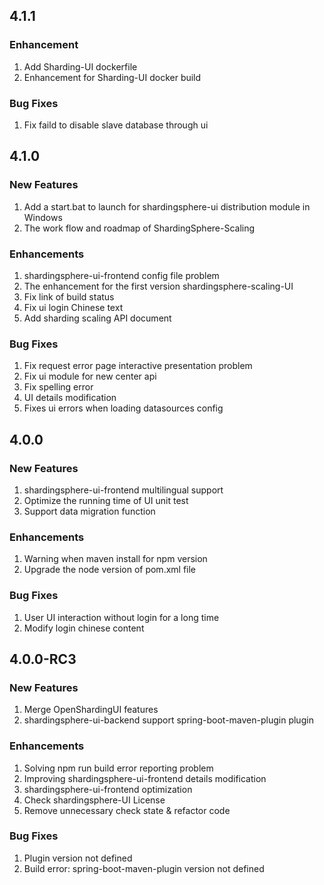 
## 4.1.1

### Enhancement

1. Add Sharding-UI dockerfile
2. Enhancement for Sharding-UI docker build 

### Bug Fixes

1. Fix faild to disable slave database through ui

## 4.1.0

### New Features

1. Add a start.bat to launch for shardingsphere-ui distribution module in Windows
1. The work flow and roadmap of ShardingSphere-Scaling

### Enhancements

1. shardingsphere-ui-frontend config file problem
1. The enhancement for the first version shardingsphere-scaling-UI
1. Fix link of build status
1. Fix ui login Chinese text
1. Add sharding scaling API document

### Bug Fixes

1. Fix request error page interactive presentation problem
1. Fix ui module for new center api 
1. Fix spelling error
1. UI details modification
1. Fixes ui errors when loading datasources config

## 4.0.0

### New Features

1. shardingsphere-ui-frontend multilingual support
1. Optimize the running time of UI unit test
1. Support data migration function

### Enhancements

1. Warning when maven install for npm version
1. Upgrade the node version of pom.xml file

### Bug Fixes

1. User UI interaction without login for a long time
1. Modify login chinese content

## 4.0.0-RC3

### New Features

1. Merge OpenShardingUI features
1. shardingsphere-ui-backend support spring-boot-maven-plugin plugin

### Enhancements

1. Solving npm run build error reporting problem
1. Improving shardingsphere-ui-frontend details modification
1. shardingsphere-ui-frontend optimization
1. Check shardingsphere-UI License
1. Remove unnecessary check state & refactor code

### Bug Fixes

1. Plugin version not defined
1. Build error: spring-boot-maven-plugin version not defined